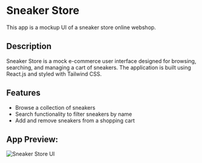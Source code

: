 # Sneaker Store
This app is a mockup UI of a sneaker store online webshop.

## Description 
Sneaker Store is a mock e-commerce user interface designed for browsing, searching, and managing a cart of sneakers. The application is built using React.js and styled with Tailwind CSS.

## Features
- Browse a collection of sneakers
- Search functionality to filter sneakers by name
- Add and remove sneakers from a shopping cart

## App Preview:
![Sneaker Store UI](./assets/screenshot.png)

